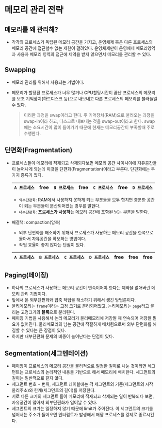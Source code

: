 # 메모리 관리 전략
## 메모리를 왜 관리해?
- 각각의 프로세스가 독립된 메모리 공간을 가지고, 운영체제 혹은 다른 프로세스의 메모리 공간에 접근할수 없는 제한이 걸려있다. 운영체제만이 운영체제 메모리영역과 사용자 메모리 영역의 접근에 제약을 받지 않으면서 메모리를 관리할 수 있다.

## Swapping
- 메모리 관리를 위해서 사용되는 기법이다.
- 메모리가 할당된 프로세스가 너무 많거나 CPU할당시간이 끝난 프로세스의 메모리를 보조 기억장치(하드디스크 등)으로 내보내고 다른 프로세스의 메모리를 불러들일 수 있다.

    > 이러한 과정을 swap이라고 한다. 주 기억장치(RAM)으로 불러오는 과정을 swap-in이라 하고, 디스크로 내보내는 것을 swap-out이라고 한다.
    > swap에는 소요시간이 많이 들어가기 때문에 현재는 메모리공간이 부족할때 주로 수행한다.

## 단편화(Fragmentation)
- 프로세스들이 메모리에 적재되고 삭제되다보면 메모리 공간 사이사이에 자유공간들이 늘어나게 되는데 이것을 단편화(Fragmentation)이라고 부른다. 단편화에는 두가지 종류가 있다.

    |`A 프로세스`|free|`B 프로세스`|free|`C 프로세스`|free|`D 프로세스`|
    |:-:|:-:|:-:|:-:|:-:|:-:|:-:|

    - `외부단편화`: RAM에서 사용하지 못하게 되는 부분들을 모두 합치면 충분한 공간이 되는 부분들이 분산되어있는 경우를 말한다.
    - `내부단편화`: **프로세스가 사용하는** 메모리 공간에 포함된 남는 부분을 말한다.

- 해결책: compaction(압축)
    - 외부 단편화를 해소하기 위해서 프로세스가 사용하는 메모리 공간을 한쪽으로 몰아서 자유공간을 확보하는 방법이다.
    - 작업 효율이 좋지 않다는 단점이 있다.

    |`A 프로세스`|`B 프로세스`|`C 프로세스`|`D 프로세스`|free|free|free|
    |:-:|:-:|:-:|:-:|:-:|:-:|:-:|

## Paging(페이징)
- 하나의 프로세스가 사용하는 메모리 공간이 연속이어야 한다는 제약을 없애버린 메모리 관리 기법이다.
- 앞에서 본 외부단편화와 압축 작업을 해소하기 위해서 생긴 방법론이다.
- 물리메모리는 `frame`이라는 고정 크기로 분리되어있고, 논리메모리는 `page`라고 불리는 고정크기의 **블록**으로 분리된다.
- 페이징 기법을 사용해서 논리 메모리가 물리메모리에 저장될 때 연속되어 저장될 필요가 없어진다. 물리메모리의 남는 공간에 적절하게 배치됨으로써 외부 단편화를 해결할 수 있다는 큰 장점이 있다.
- 하지만 내부단편화 문제의 비중이 늘어난다는 단점이 있다.

## Segmentation(세그멘테이션)
- 페이징이 프로세스의 메모리 공간을 물리적으로 일정한 길이로 나눈 것이라면 세그먼트는 프로세스의 논리적인 내용을 기반으로 해서 메모리에 배치한다. 세그먼트의 길이는 일반적으로 같지 않다.
- 세그먼트 번호 + 변위, 세그먼트 테이블에는 각 세그먼트의 기준(세그먼트의 시작 물리주소)와 한계(세그먼트의 길이)를 저장한다.
- 서로 다른 크기의 세그먼트 들이 메모리에 적재되고 삭제되는 일이 반복되다 보면, 자유공간이 많아져 외부단편화가 일어날 수 있다.
- 세그먼트의 크기는 일정하지 않기 때문에 limit가 주어진다. 이 세그먼트의 크기를 넘어서는 주소가 들어오면 인터럽트가 발생해서 해당 프로세스를 강제로 종료시킨다.